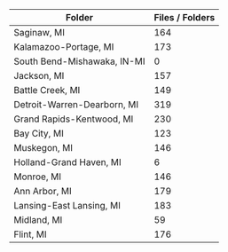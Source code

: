 | Folder                      |   Files / Folders |
|-----------------------------|-------------------|
| Saginaw, MI                 |               164 |
| Kalamazoo-Portage, MI       |               173 |
| South Bend-Mishawaka, IN-MI |                 0 |
| Jackson, MI                 |               157 |
| Battle Creek, MI            |               149 |
| Detroit-Warren-Dearborn, MI |               319 |
| Grand Rapids-Kentwood, MI   |               230 |
| Bay City, MI                |               123 |
| Muskegon, MI                |               146 |
| Holland-Grand Haven, MI     |                 6 |
| Monroe, MI                  |               146 |
| Ann Arbor, MI               |               179 |
| Lansing-East Lansing, MI    |               183 |
| Midland, MI                 |                59 |
| Flint, MI                   |               176 |